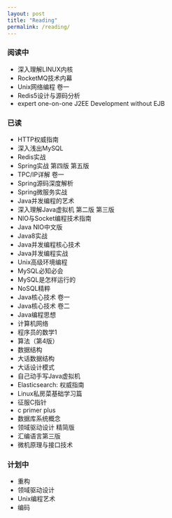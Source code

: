 ```yaml
---
layout: post
title: "Reading"
permalink: /reading/
---
```


### 阅读中

+ 深入理解LINUX内核
+ RocketMQ技术内幕
+ Unix网络编程 卷一
+ Redis5设计与源码分析
+ expert one-on-one J2EE Development without EJB

### 已读

+ HTTP权威指南
+ 深入浅出MySQL
+ Redis实战
+ Spring实战 第四版 第五版
+ TPC/IP详解 卷一
+ Spring源码深度解析
+ Spring微服务实战
+ Java并发编程的艺术
+ 深入理解Java虚拟机 第二版 第三版
+ NIO与Socket编程技术指南
+ Java NIO中文版
+ Java8实战
+ Java并发编程核心技术
+ Java并发编程实战
+ Unix高级环境编程
+ MySQL必知必会
+ MySQL是怎样运行的
+ NoSQL精粹
+ Java核心技术 卷一
+ Java核心技术 卷二
+ Java编程思想
+ 计算机网络
+ 程序员的数学1
+ 算法（第4版）
+ 数据结构
+ 大话数据结构
+ 大话设计模式
+ 自己动手写Java虚拟机
+ Elasticsearch: 权威指南
+ Linux私房菜基础学习篇
+ 征服C指针
+ c primer plus
+ 数据库系统概念
+ 领域驱动设计 精简版
+ 汇编语言第三版
+ 微机原理与接口技术

### 计划中

+ 重构
+ 领域驱动设计
+ Unix编程艺术
+ 编码
